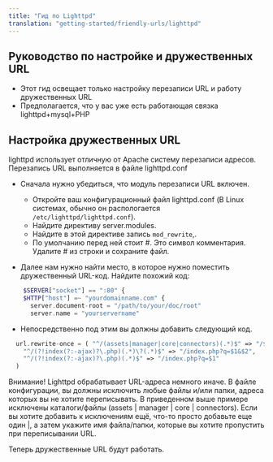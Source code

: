 ```yaml
---
title: "Гид по Lighttpd"
translation: "getting-started/friendly-urls/lighttpd"
---
```


## Руководство по настройке и дружественных URL

- Этот гид освещает только настройку перезаписи URL и работу дружественных URL
- Предполагается, что у вас уже есть работающая связка lighttpd+mysql+PHP

## Настройка дружественных URL

lighttpd использует отличную от Apache систему перезаписи адресов. Перезапись URL выполняется в файле lighttpd.conf

- Сначала нужно убедиться, что модуль перезаписи URL включен.
  - Откройте ваш конфигурационный файл lighttpd.conf (В Linux системах, обычно он распологается `/etc/lighttpd/lighttpd.conf`).
  - Найдите директиву server.modules.
  - Найдите в этой директиве запись `mod_rewrite`,.
  - По умолчанию перед ней стоит #. Это символ комментария. Удалите # из строки и сохраните файл.

- Далее нам нужно найти место, в которое нужно поместить дружественный URL-код. Найдите похожий код:

``` php
    $SERVER["socket"] == ":80" {
    $HTTP["host"] =~ "yourdomainname.com" {
      server.document-root = "/path/to/your/doc/root"
      server.name = "yourservername"
```

- Непосредственно под этим вы должны добавить следующий код.

``` php
  url.rewrite-once = ( "^/(assets|manager|core|connectors)(.*)$" => "/$1/$2",
    "^/(?!index(?:-ajax)?\.php)(.*)\?(.*)$" => "/index.php?q=$1&$2",
    "^/(?!index(?:-ajax)?\.php)(.*)$" => "/index.php?q=$1"
  )
```

Внимание! Lighttpd обрабатывает URL-адреса немного иначе. В файле конфигурации, вы должны исключить любые файлы и/или папки, адреса которых вы не хотите переписывать. В приведенном выше примере исключены каталоги/файлы (assets | manager | core | connectors). Если вы хотите добавить к исключениям ещё, что-то просто добавьте еще один |, а затем укажите имя файла/папки, которые вы хотите пропустить при переписывании URL.

Теперь дружественные URL будут работать.
